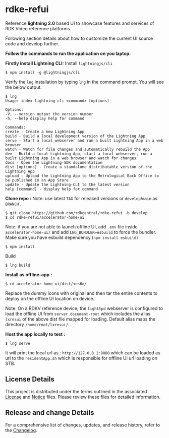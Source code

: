 # rdke-refui

Reference **lightning 2.0** based UI to showcase features and services of RDK Video reference platforms.

Following section details about how to customize the current UI source code and develop further.

**Follow the commands to run the application on you laptop.**

**Firstly install Lightning CLI:**
Install `lightningjs/cli`
```
$ npm install -g @lightningjs/cli
```
Verify the `lng` installation by typing `lng` in the command prompt. You will see the below output.
```
$ lng
Usage: index lightning-cli <command> [options]

Options:
-V, --version output the version number
-h, --help display help for command

Commands:
create - Create a new Lightning App
build - Build a local development version of the Lightning App
serve - Start a local webserver and run a built Lightning App in a web browser
watch - Watch for file changes and automatically rebuild the App
dev - Build a local Lightning App, start a local webserver, run a built Lightning App in a web browser and watch for changes
docs - Open the Lightning-SDK documentation
dist [options] - Create a standalone distributable version of the Lightning App
upload - Upload the Lightning App to the Metrological Back Office to be published in an App Store
update - Update the Lightning-CLI to the latest version
help [command] - display help for command
```
**Clone repo :**
Note: use latest `TAG` for released versions or `develop`/`main` as `BRANCH` .
```
$ git clone https://github.com/rdkcentral/rdke-refui -b develop
$ cd rdke-refui/accelerator-home-ui
```
Note: if you are not able to launch offline UI, add `.env` file inside `accelerator-home-ui/` and add `LNG_BUNDLER=esbuild` to force the bundler. Make sure you have esbuild dependency (`npm install esbuild`)
```
$ npm install
```
Build
```
$ lng build
```

**Install as offline-app :**
```
$ cd accelerator-home-ui/dist/<es6>/
```
Replace the dummy icons with original and then tar the entire contents to deploy on the offline UI location on device.

Note: On a RDKV reference device; the `lighttpd` webserver is configured to load the offline UI from `server.document-root` which includes the alias `lxresui` of the above dist file mapped for loading. Default alias maps the directory `/home/root/lxresui/`.

**Host the app locally to test :**
```
$ lng serve
```
It will print the local url as : `http://127.0.0.1:8080` which can be loaded as url to the `residentApp.sh` which is responsible for offline UI url loading on STB.

## License Details
This project is distributed under the terms outlined in the associated [License](LICENSE) and [Notice](NOTICE) files. Please review these files for detailed information.

## Release and change Details
For a comprehensive list of changes, updates, and release history, refer to the [Changelog](CHANGELOG.md).

